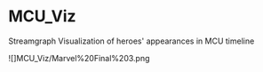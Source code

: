 # MCU_Viz
Streamgraph Visualization of heroes' appearances in MCU timeline

![]MCU_Viz/Marvel%20Final%203.png
